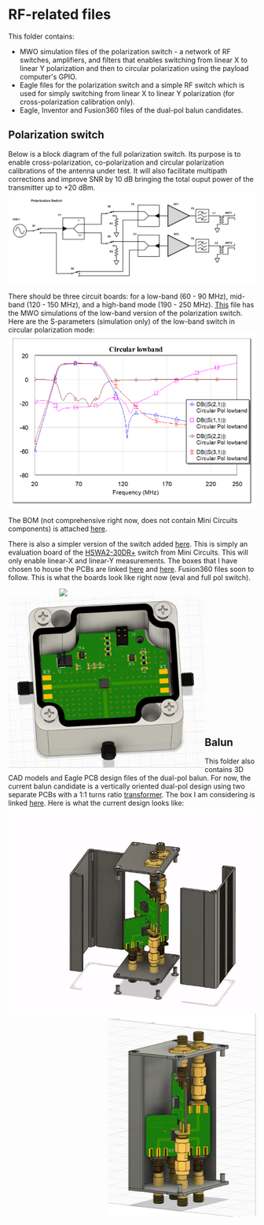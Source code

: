 # RF-related files
This folder contains:
* MWO simulation files of the polarization switch - a network of RF switches, amplifiers, and filters that enables switching from linear X to linear Y polarization and then to circular polarization using the payload computer's GPIO.
* Eagle files for the polarization switch and a simple RF switch which is used for simply switching from linear X to linear Y polarization (for cross-polarization calibration only).
* Eagle, Inventor and Fusion360 files of the dual-pol balun candidates.

## Polarization switch
Below is a block diagram of the full polarization switch. Its purpose is to enable cross-polarization, co-polarization and circular polarization calibrations of the antenna under test. It will also facilitate multipath corrections and improve SNR by 10 dB bringing the total ouput power of the transmitter up to +20 dBm.
![block_diagram](pol-switch-block-diagram.png)

There should be three circuit boards: for a low-band (60 - 90 MHz), mid-band (120 - 150 MHz), and a high-band mode (190 - 250 MHz). [This](pol_switch.emp) file has the MWO simulations of the low-band version of the polarization switch. Here are the S-parameters (simulation only) of the low-band switch in circular polarization mode:
![lowband_circular](lowband-circular-pol.png)

The BOM (not comprehensive right now, does not contain Mini Circuits components) is attached [here](ShopCart.csv). 

There is also a simpler version of the switch added [here](Switch-Eval/). This is simply an evaluation board of the [HSWA2-30DR+][switch] switch from Mini Circuits. This will only enable linear-X and linear-Y measurements. The boxes that I have chosen to house the PCBs are linked [here][hammond_box_large] and [here][hammond_box_small]. Fusion360 files soon to follow. This is what the boards look like right now (eval and full pol switch).

<img src="switch-box.png" width=400 align=right>
<img src="switch-eval-in-box.png" width=400 align=left>

<br><br><br><br><br><br><br><br><br><br><br><br><br><br><br>


## Balun
This folder also contains 3D CAD models and Eagle PCB design files of the dual-pol balun. For now, the current balun candidate is a vertically oriented dual-pol design using two separate PCBs with a 1:1 turns ratio [transformer][trans]. The box I am considering is linked [here][balun-box]. Here is what the current design looks like:
<img src="balun-vertical-assembly.gif" width=550 align=right>
<img src="balun-vertical.png" width=300 align=right>


[hammond_box_large]: https://www.hammfg.com/part/1590Z062BK?referer=526
[hammond_box_small]: https://www.hammfg.com/part/1590Z061BK
[switch]: https://www.minicircuits.com/WebStore/dashboard.html?model=HSWA2-30DR%2B
[balun-box]: https://www.davantech.com/product/d1001433-electronic-project-box-52w38h80l/
[trans]: https://www.minicircuits.com/WebStore/dashboard.html?model=ADT1-1%2B


